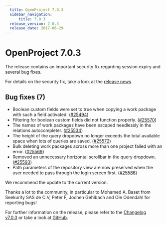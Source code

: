 ```yaml
---
  title: OpenProject 7.0.3
  sidebar_navigation:
      title: 7.0.3
  release_version: 7.0.3
  release_date: 2017-06-29
---
```



# OpenProject 7.0.3

The release contains an important security fix regarding session expiry
and several bug fixes.

For details on the security fix, take a look at the [release
news](https://www.openproject.org/openproject-7-0-3-released/).

## Bug fixes (7)

  - Boolean custom fields were set to true when copying a work package
    with such a field activated.
    ([\#25494](https://community.openproject.com/projects/openproject/work_packages/25494/activity))
  - Filtering for boolean custom fields did not function properly.
    ([\#25570](https://community.openproject.com/projects/openproject/work_packages/25570/activity))
  - The names of work packages have been escaped needlessly in the
    relations autocompleter.
    ([\#25534](https://community.openproject.com/projects/openproject/work_packages/25534/activity))
  - The height of the query dropdown no longer exceeds the total
    available space when lots of queries are saved.
    ([\#25572](https://community.openproject.com/projects/openproject/work_packages/25572/activity))
  - Bulk deleting work packages across more than one project failed with
    an error.
    ([\#25569](https://community.openproject.com/projects/openproject/work_packages/25569/activity))
  - Removed an unnecessary horizontal scrollbar in the query dropdown.
    ([\#25593](https://community.openproject.com/projects/openproject/work_packages/25593/activity))
  - Path parameters of the repository view are now preserved when the
    user needed to pass through the login screen first.
    ([\#25586](https://community.openproject.com/projects/openproject/work_packages/25586/activity))

We recommend the update to the current version.

Thanks a lot to the community, in particular to Mohamed A. Baset from
Seekurity SAS de C.V, Peter F, Jochen Gehlbach and Ole Odendahl for
reporting bugs\!

For further information on the release, please refer to the [Changelog
v7.0.3](https://community.openproject.com/versions/839) or take a look
at [GitHub](https://github.com/opf/openproject/tree/v7.0.3).


